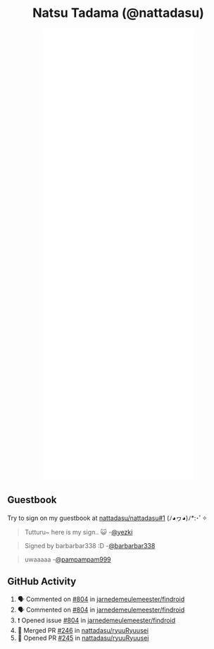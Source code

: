 <div align="center">

# Natsu Tadama (@nattadasu)

![Github Metrics](github-metrics.svg)
</div>

## Guestbook

Try to sign on my guestbook at [nattadasu/nattadasu#1](https://github.com/nattadasu/nattadasu/issues/1) (ﾉ◕ヮ◕)ﾉ\*:･ﾟ✧

<!--START:guestbook-->
> Tutturu~  here is my sign.. :smiley_cat: 
> -[@yezki](https://github.com/yezki)

> Signed by barbarbar338 :D
> -[@barbarbar338](https://github.com/barbarbar338)

> uwaaaaa
> -[@pampampam999](https://github.com/pampampam999)
<!--END:guestbook-->

## GitHub Activity
<!--START_SECTION:activity-->
1. 🗣 Commented on [#804](https://github.com/jarnedemeulemeester/findroid/issues/804#issuecomment-2275346253) in [jarnedemeulemeester/findroid](https://github.com/jarnedemeulemeester/findroid)
2. 🗣 Commented on [#804](https://github.com/jarnedemeulemeester/findroid/issues/804#issuecomment-2273211252) in [jarnedemeulemeester/findroid](https://github.com/jarnedemeulemeester/findroid)
3. ❗ Opened issue [#804](https://github.com/jarnedemeulemeester/findroid/issues/804) in [jarnedemeulemeester/findroid](https://github.com/jarnedemeulemeester/findroid)
4. 🎉 Merged PR [#246](https://github.com/nattadasu/ryuuRyuusei/pull/246) in [nattadasu/ryuuRyuusei](https://github.com/nattadasu/ryuuRyuusei)
5. 💪 Opened PR [#245](https://github.com/nattadasu/ryuuRyuusei/pull/245) in [nattadasu/ryuuRyuusei](https://github.com/nattadasu/ryuuRyuusei)
<!--END_SECTION:activity-->
